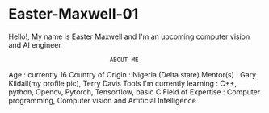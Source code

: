 # Easter-Maxwell-01

Hello!, My name is Easter Maxwell and I'm an upcoming computer vision and  AI engineer

                                ABOUT ME
 Age : currently 16
 Country of Origin : Nigeria (Delta state)
 Mentor(s) : Gary Kildall(my profile pic), Terry Davis 
 Tools I'm currently learning : C++, python, Opencv, Pytorch, Tensorflow, basic C
 Field of Expertise : Computer programming, Computer vision and Artificial Intelligence
 
